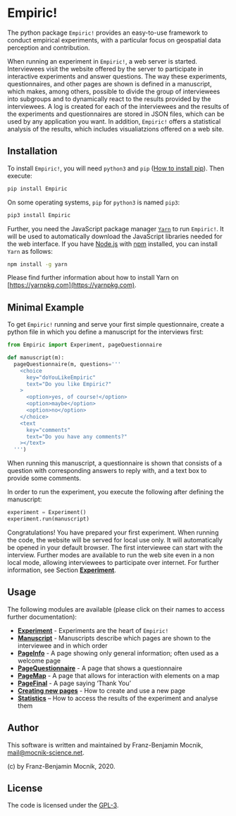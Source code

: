 # Empiric!

The python package `Empiric!` provides an easy-to-use framework to conduct empirical experiments, with a particular focus on geospatial data perception and contribution.

When running an experiment in `Empiric!`, a web server is started.  Interviewees visit the website offered by the server to participate in interactive experiments and answer questions.  The way these experiments, questionnaires, and other pages are shown is defined in a manuscript, which makes, among others, possible to divide the group of interviewees into subgroups and to dynamically react to the results provided by the interviewees.  A log is created for each of the interviewees and the results of the experiments and questionnaires are stored in JSON files, which can be used by any application you want.  In addition, `Empiric!` offers a statistical analysis of the results, which includes visualiatzions offered on a web site.

## Installation

To install `Empiric!`, you will need `python3` and `pip` ([How to install pip](https://pip.pypa.io/en/stable/installing/)). Then execute:
```bash
pip install Empiric
```
On some operating systems, `pip` for `python3` is named `pip3`:
```bash
pip3 install Empiric
```

Further, you need the JavaScript package manager [`Yarn`](https://yarnpkg.com) to run `Empiric!`.  It will be used to automatically download the JavaScript libraries needed for the web interface.  If you have [Node.js](https://nodejs.org) with [npm](https://www.npmjs.com) installed, you can install `Yarn` as follows:
```bash
npm install -g yarn
```
Please find further information about how to install Yarn on [https://yarnpkg.com](https://yarnpkg.com).

## Minimal Example

To get `Empiric!` running and serve your first simple questionnaire, create a python file in which you define a manuscript for the interviews first:
```python
from Empiric import Experiment, pageQuestionnaire

def manuscript(m):
  pageQuestionnaire(m, questions='''
    <choice
      key="doYouLikeEmpiric"
      text="Do you like Empiric?"
    >
      <option>yes, of course!</option>
      <option>maybe</option>
      <option>no</option>
    </choice>
    <text
      key="comments"
      text="Do you have any comments?"
    ></text>
  ''')
```
When running this manuscript, a questionnaire is shown that consists of a question with corresponding answers to reply with, and a text box to provide some comments.

In order to run the experiment, you execute the following after defining the manuscript:
```python
experiment = Experiment()
experiment.run(manuscript)
```

Congratulations!  You have prepared your first experiment.  When running the code, the website will be served for local use only.  It will automatically be opened in your default browser.  The first interviewee can start with the interview.  Further modes are available to run the web site even in a non local mode, allowing interviewees to participate over internet.  For further information, see Section [**Experiment**](docs/experiment.md).

## Usage

The following modules are available (please click on their names to access further documentation):

* [**Experiment**](docs/experiment.md) - Experiments are the heart of `Empiric!`
* [**Manuscript**](docs/data.md) - Manuscripts describe which pages are shown to the interviewee and in which order
* [**PageInfo**](docs/pageInfo.md) - A page showing only general information; often used as a welcome page
* [**PageQuestionnaire**](docs/pageQuestionnaire.md) - A page that shows a questionnaire
* [**PageMap**](docs/pageMap.md) - A page that allows for interaction with elements on a map
* [**PageFinal**](docs/pageFinal.md) - A page saying ‘Thank You’
* [**Creating new pages**](docs/creatingNewPages.md) - How to create and use a new page
* [**Statistics**](docs/statistics.md) – How to access the results of the experiment and analyse them

## Author

This software is written and maintained by Franz-Benjamin Mocnik, <mail@mocnik-science.net>.

(c) by Franz-Benjamin Mocnik, 2020.

## License

The code is licensed under the [GPL-3](https://github.com/mocnik-science/empiric/blob/master/LICENSE).
